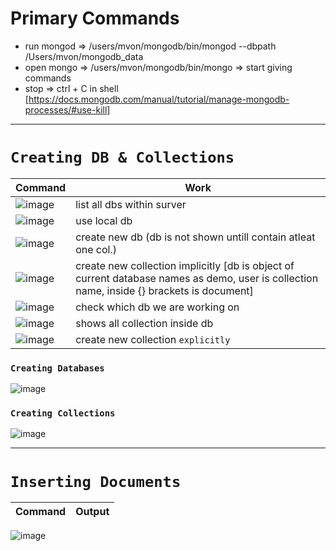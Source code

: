 # Primary Commands
  * run mongod => /users/mvon/mongodb/bin/mongod --dbpath /Users/mvon/mongodb_data
  * open mongo => /users/mvon/mongodb/bin/mongo   => start giving commands 
  * stop => ctrl + C in shell [https://docs.mongodb.com/manual/tutorial/manage-mongodb-processes/#use-kill]
----

# `Creating DB & Collections`

Command | Work
------ | --------
![image](https://user-images.githubusercontent.com/26667491/127486180-65e03a7f-e014-4531-ae38-e98c15723bc3.png) | list all dbs within surver 
![image](https://user-images.githubusercontent.com/26667491/127486265-fd883bd2-1ffd-40be-9bf3-becd75cb6c33.png) | use local db 
![image](https://user-images.githubusercontent.com/26667491/127486318-7a6ea2c8-1427-464e-adf6-ea80f48215d3.png) | create new db (db is not shown untill contain atleat one col.)  
![image](https://user-images.githubusercontent.com/26667491/127486667-cf09ab31-4c3a-4d5b-a363-1c346773b480.png) | create new collection implicitly [db is object of current database names as demo, user is collection name, inside {} brackets is document] 
![image](https://user-images.githubusercontent.com/26667491/127487922-a015b5b9-cfe0-4429-8931-87f40593bf5b.png) | check which db we are working on 
![image](https://user-images.githubusercontent.com/26667491/127486930-e2203403-28b9-4335-bc45-11749f3d0b49.png) | shows all collection inside db
![image](https://user-images.githubusercontent.com/26667491/127487347-1def44f9-fe7c-45c1-8a08-e84c0c4d6762.png) | create new collection `explicitly`


### `Creating Databases`
![image](https://user-images.githubusercontent.com/26667491/127488475-5525843b-46de-4777-9e6f-e05640c659f3.png)

### `Creating Collections`
![image](https://user-images.githubusercontent.com/26667491/127488566-e25df411-6d86-48e7-be42-7d9d56b1ac1b.png)

---

# `Inserting Documents`

Command | Output
---- | ------




![image](https://user-images.githubusercontent.com/26667491/127488750-83532e34-9180-4988-ab31-07a293bd6bdb.png)

